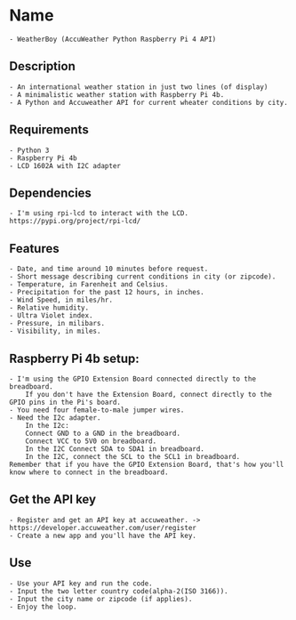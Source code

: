 # Name
    - WeatherBoy (AccuWeather Python Raspberry Pi 4 API)
## Description
    - An international weather station in just two lines (of display)
    - A minimalistic weather station with Raspberry Pi 4b.
    - A Python and Accuweather API for current wheater conditions by city.
## Requirements
    - Python 3
    - Raspberry Pi 4b
    - LCD 1602A with I2C adapter
## Dependencies
    - I'm using rpi-lcd to interact with the LCD. https://pypi.org/project/rpi-lcd/
## Features
    - Date, and time around 10 minutes before request.
    - Short message describing current conditions in city (or zipcode).
    - Temperature, in Farenheit and Celsius.
    - Precipitation for the past 12 hours, in inches.
    - Wind Speed, in miles/hr.
    - Relative humidity.
    - Ultra Violet index.
    - Pressure, in milibars.
    - Visibility, in miles. 
## Raspberry Pi 4b setup:
    - I'm using the GPIO Extension Board connected directly to the breadboard. 
        If you don't have the Extension Board, connect directly to the GPIO pins in the Pi's board.
    - You need four female-to-male jumper wires.
    - Need the I2c adapter.
        In the I2c:
        Connect GND to a GND in the breadboard.
        Connect VCC to 5V0 on breadboard.
        In the I2C Connect SDA to SDA1 in breadboard.
        In the I2C, connect the SCL to the SCL1 in breadboard.
    Remember that if you have the GPIO Extension Board, that's how you'll know where to connect in the breadboard.
## Get the API key
    - Register and get an API key at accuweather. -> https://developer.accuweather.com/user/register
    - Create a new app and you'll have the API key.
## Use
    - Use your API key and run the code.
    - Input the two letter country code(alpha-2(ISO 3166)).
    - Input the city name or zipcode (if applies).
    - Enjoy the loop.
